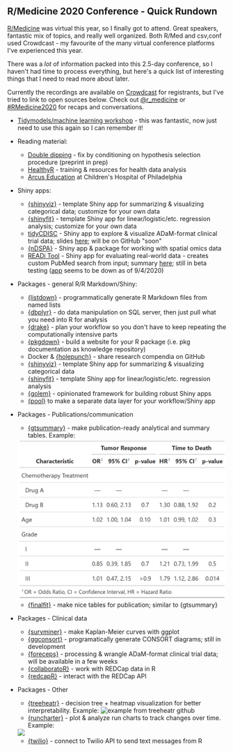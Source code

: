 ## **R/Medicine 2020 Conference - Quick Rundown**

[R/Medicine](https://events.linuxfoundation.org/r-medicine/) was virtual this year, so I finally got to attend. Great speakers, fantastic mix of topics, and really well organized. Both R/Med and csv,conf used Crowdcast - my favourite of the many virtual conference platforms I've experienced this year.

There was a *lot* of information packed into this 2.5-day conference, so I haven't had time to process everything, but here's a quick list of interesting things that I need to read more about later.

Currently the recordings are available on [Crowdcast](https://www.crowdcast.io/e/rmedicine2020) for registrants, but I've tried to link to open sources below. Check out [@r_medicine](https://twitter.com/r_medicine) or [#RMedicine2020](https://twitter.com/hashtag/RMedicine2020) for recaps and conversations. 

* [Tidymodels/machine learning workshop](https://tmv.netlify.app/site/) - this was fantastic, now just need to use this again so I can remember it!

* Reading material:
    * [Double dipping](https://twitter.com/lucylgao/status/1299763664644313089) - fix by conditioning on hypothesis selection procedure (preprint in prep)
    * [HealthyR](https://healthyr.surgicalinformatics.org/) - training & resources for health data analysis
    * [Arcus Education](https://education.arcus.chop.edu/) at Children's Hospital of Philadelphia

* Shiny apps:
    * [{shinyviz}](https://github.com/riinuots/shinyviz) - template Shiny app for summarizing & visualizing categorical data; customize for your own data
    * [{shinyfit}](https://github.com/ewenharrison/shinyfit) - template Shiny app for linear/logistic/etc. regression analysis; customize for your own data
    * [tidyCDISC](https://nate884.shinyapps.io/tidyCDISC/) - Shiny app to explore & visualize ADaM-format clinical trial data; slides [here](https://rmed-tidycdisc.netlify.app/); will be on GitHub "soon"
    * [{nDSPA}](https://github.com/riyuebao/nDSPA) - Shiny app & package for working with spatial omics data
    * [READi Tool](https://github.com/btbeal/readi) - Shiny app for evaluating real-world data - creates custom PubMed search from input; summary [here](https://sop.washington.edu/choice/research/research-projects/readi/); still in beta testing ([app](http://34.210.151.228:3838/READi/) seems to be down as of 9/4/2020)

* Packages - general R/R Markdown/Shiny:
    * [{listdown}](https://github.com/kaneplusplus/listdown) - programmatically generate R Markdown files from named lists
    * [{dbplyr}](https://dbplyr.tidyverse.org/) - do data manipulation on SQL server, then just pull what you need into R for analysis
    * [{drake}](https://github.com/ropensci/drake) - plan your workflow so you don't have to keep repeating the computationally intensive parts
    * [{pkgdown}](https://pkgdown.r-lib.org/) - build a website for your R package (i.e. pkg documentation as knowledge repository)
    * Docker & [{holepunch}](https://github.com/karthik/holepunch) - share research compendia on GitHub
    * [{shinyviz}](https://github.com/riinuots/shinyviz) - template Shiny app for summarizing & visualizing categorical data
    * [{shinyfit}](https://github.com/ewenharrison/shinyfit) - template Shiny app for linear/logistic/etc. regression analysis
    * [{golem}](https://github.com/ThinkR-open/golem) - opinionated framework for building robust Shiny apps
    * [{pool}](https://github.com/rstudio/pool) to make a separate data layer for your workflow/Shiny app

* Packages - Publications/communication
    * [{gtsummary}](https://github.com/ddsjoberg/gtsummary) - make publication-ready analytical and summary tables. Example:
    <img src="https://github.com/ddsjoberg/gtsummary/raw/master/man/figures/README-tbl_merge_ex1-1.png" width="500" />
    
    * [{finalfit}](https://github.com/ewenharrison/finalfit/blob/master/README.md) - make nice tables for publication; similar to {gtsummary}

* Packages - Clinical data
   * [{survminer}](https://github.com/kassambara/survminer) - make Kaplan-Meier curves with ggplot
    * [{ggconsort}](https://github.com/higgi13425/ggconsort/) - programatically generate CONSORT diagrams; still in development
    * [{foreceps}](https://github.com/kaneplusplus/foreceps) - processing & wrangle ADaM-format clinical trial data; will be available in a few weeks
    * [{collaboratoR}](https://github.com/kamclean/collaborator) - work with REDCap data in R
    * [{redcapR}](https://github.com/OuhscBbmc/REDCapR) - interact with the REDCap API

* Packages - Other
    * [{treeheatr}](https://trang1618.github.io/treeheatr/) - decision tree + heatmap visualization for better interpretability. Example:
    ![example from treeheatr github](https://trang1618.github.io/treeheatr/reference/figures/unnamed-chunk-4-1.png)
    * [{runcharter}](https://github.com/johnmackintosh/runcharter) - plot & analyze run charts to track changes over time. Example:
    <img src="https://github.com/johnmackintosh/runcharter/raw/master/man/figures/runs_below-1.png" width="500" />
    
    * [{twilio}](https://github.com/seankross/twilio) - connect to Twilio API to send text messages from R    
    






